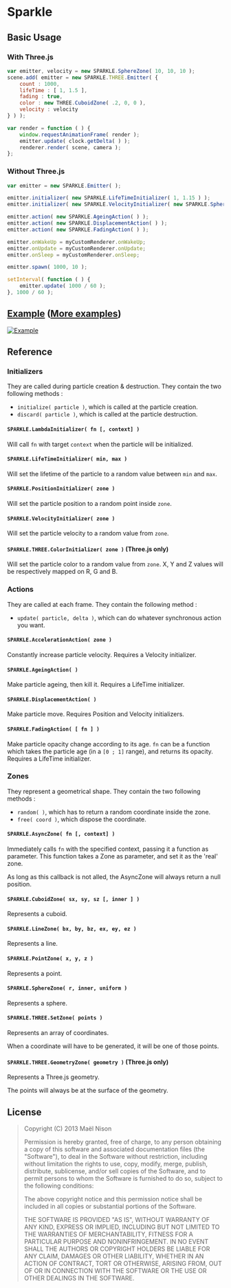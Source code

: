 # Sparkle

## Basic Usage

### With Three.js

```js
var emitter, velocity = new SPARKLE.SphereZone( 10, 10, 10 );
scene.add( emitter = new SPARKLE.THREE.Emitter( {
    count : 1000,
    lifeTime : [ 1, 1.5 ],
    fading : true,
    color : new THREE.CuboidZone( .2, 0, 0 ),
    velocity : velocity
} ) );

var render = function ( ) {
    window.requestAnimationFrame( render );
    emitter.update( clock.getDelta( ) );
    renderer.render( scene, camera );
};
```

### Without Three.js

```js
var emitter = new SPARKLE.Emitter( );

emitter.initializer( new SPARKLE.LifeTimeInitializer( 1, 1.15 ) );
emitter.initializer( new SPARKLE.VelocityInitializer( new SPARKLE.SphereZone( 10, 10, 10 ) ) );

emitter.action( new SPARKLE.AgeingAction( ) );
emitter.action( new SPARKLE.DisplacementAction( ) );
emitter.action( new SPARKLE.FadingAction( ) );

emitter.onWakeUp = myCustomRenderer.onWakeUp;
emitter.onUpdate = myCustomRenderer.onUpdate;
emitter.onSleep = myCustomRenderer.onSleep;

emitter.spawn( 1000, 10 );

setInterval( function ( ) {
    emitter.update( 1000 / 60 );
}, 1000 / 60 );
```

## [Example](http://arcanis.github.io/sparkle/example/) ([More examples](http://imgur.com/a/MMxnT))

[![Example](http://i.imgur.com/TJ7uKyB.png)](http://arcanis.github.io/sparkle/example/)

## Reference

### Initializers

They are called during particle creation & destruction. They contain the two following methods :

 - `initialize( particle )`, which is called at the particle creation.
 - `discard( particle )`, which is called at the particle destruction.

#### `SPARKLE.LambdaInitializer( fn [, context] )`

Will call `fn` with target `context` when the particle will be initialized.

#### `SPARKLE.LifeTimeInitializer( min, max )`

Will set the lifetime of the particle to a random value between `min` and `max`.

#### `SPARKLE.PositionInitializer( zone )`

Will set the particle position to a random point inside `zone`.

#### `SPARKLE.VelocityInitializer( zone )`

Will set the particle velocity to a random value from `zone`.

#### `SPARKLE.THREE.ColorInitializer( zone )` (Three.js only)

Will set the particle color to a random value from `zone`. X, Y and Z values will be respectively mapped on R, G and B.

### Actions

They are called at each frame. They contain the following method :

- `update( particle, delta )`, which can do whatever synchronous action you want.

#### `SPARKLE.AccelerationAction( zone )`

Constantly increase particle velocity. Requires a Velocity initializer.

#### `SPARKLE.AgeingAction( )`

Make particle ageing, then kill it. Requires a LifeTime initializer.

#### `SPARKLE.DisplacementAction( )`

Make particle move. Requires Position and Velocity initializers.

#### `SPARKLE.FadingAction( [ fn ] )`

Make particle opacity change according to its age. `fn` can be a function which takes the particle age (in a `[0 ; 1]` range), and returns its opacity. Requires a LifeTime initializer.

### Zones

They represent a geometrical shape. They contain the two following methods :

- `random( )`, which has to return a random coordinate inside the zone.
- `free( coord )`, which dispose the coordinate.

#### `SPARKLE.AsyncZone( fn [, context] )`

Immediately calls `fn` with the specified context, passing it a function as parameter. This function takes a Zone as parameter, and set it as the 'real' zone.

As long as this callback is not alled, the AsyncZone will always return a null position.

#### `SPARKLE.CuboidZone( sx, sy, sz [, inner ] )`

Represents a cuboid.

#### `SPARKLE.LineZone( bx, by, bz, ex, ey, ez )`

Represents a line.

#### `SPARKLE.PointZone( x, y, z )`

Represents a point.

#### `SPARKLE.SphereZone( r, inner, uniform )`

Represents a sphere.

#### `SPARKLE.THREE.SetZone( points )`

Represents an array of coordinates.

When a coordinate will have to be generated, it will be one of those points.

#### `SPARKLE.THREE.GeometryZone( geometry )` (Three.js only)

Represents a Three.js geometry.

The points will always be at the surface of the geometry.

## License

> Copyright (C) 2013 Maël Nison
>
> Permission is hereby granted, free of charge, to any person obtaining a copy of this software and associated documentation files (the "Software"), to deal in the Software without restriction, including without limitation the rights to use, copy, modify, merge, publish, distribute, sublicense, and/or sell copies of the Software, and to permit persons to whom the Software is furnished to do so, subject to the following conditions:
>
> The above copyright notice and this permission notice shall be included in all copies or substantial portions of the Software.
>
> THE SOFTWARE IS PROVIDED "AS IS", WITHOUT WARRANTY OF ANY KIND, EXPRESS OR IMPLIED, INCLUDING BUT NOT LIMITED TO THE WARRANTIES OF MERCHANTABILITY, FITNESS FOR A PARTICULAR PURPOSE AND NONINFRINGEMENT. IN NO EVENT SHALL THE AUTHORS OR COPYRIGHT HOLDERS BE LIABLE FOR ANY CLAIM, DAMAGES OR OTHER LIABILITY, WHETHER IN AN ACTION OF CONTRACT, TORT OR OTHERWISE, ARISING FROM, OUT OF OR IN CONNECTION WITH THE SOFTWARE OR THE USE OR OTHER DEALINGS IN THE SOFTWARE.
